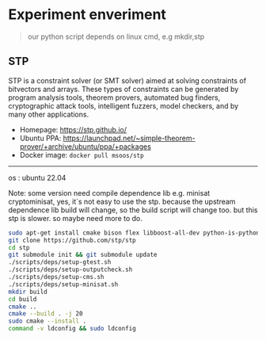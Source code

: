 # Experiment enveriment

> our python script depends on linux cmd, e.g mkdir,stp

## STP
STP is a constraint solver (or SMT solver) aimed at solving constraints of bitvectors and arrays. These types of constraints can be generated by program analysis  tools, theorem provers, automated bug finders, cryptographic attack tools, intelligent fuzzers, model checkers, and by many other applications.

* Homepage:      https://stp.github.io/
* Ubuntu PPA:    https://launchpad.net/~simple-theorem-prover/+archive/ubuntu/ppa/+packages
* Docker image:  `docker pull msoos/stp`
---

os : ubuntu 22.04

Note: some version need compile dependence lib e.g. minisat cryptominisat, yes, it`s not easy to use the stp. because the upstream dependence lib build will change, so the build script will change too. but this stp is slower. so maybe need more to do.


``` bash
sudo apt-get install cmake bison flex libboost-all-dev python-is-python3 perl  
git clone https://github.com/stp/stp
cd stp
git submodule init && git submodule update
./scripts/deps/setup-gtest.sh
./scripts/deps/setup-outputcheck.sh
./scripts/deps/setup-cms.sh
./scripts/deps/setup-minisat.sh
mkdir build
cd build
cmake ..
cmake --build . -j 20
sudo cmake --install .
command -v ldconfig && sudo ldconfig
```